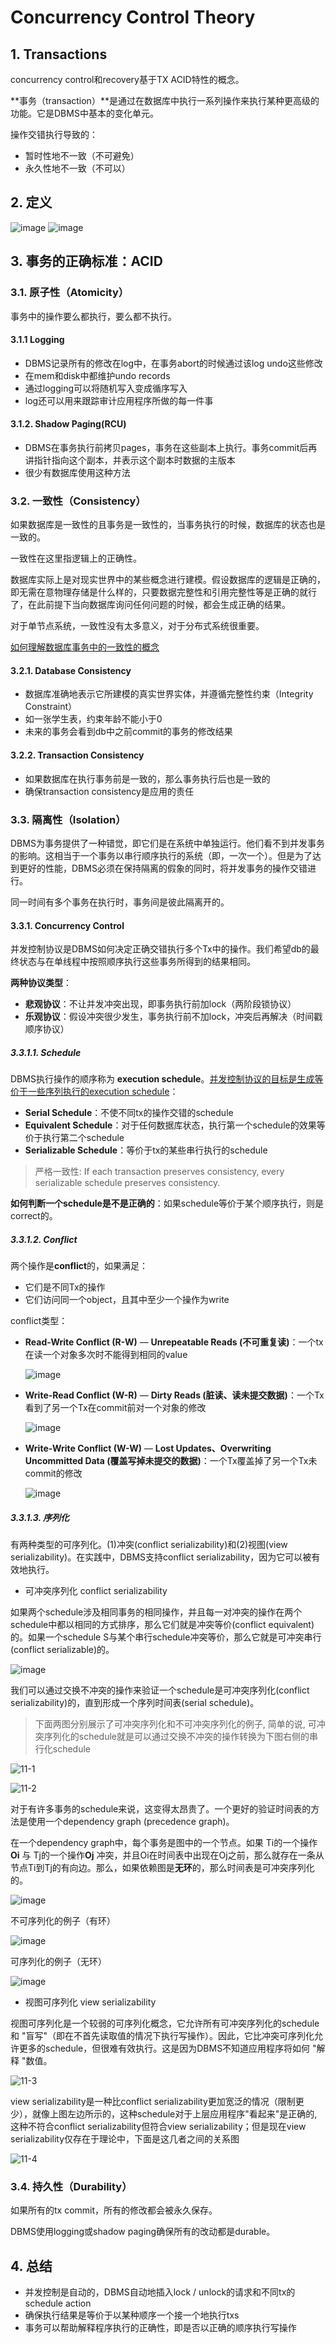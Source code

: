# Concurrency Control Theory

## 1. Transactions

concurrency control和recovery基于TX ACID特性的概念。

**事务（transaction）**是通过在数据库中执行一系列操作来执行某种更高级的功能。它是DBMS中基本的变化单元。

操作交错执行导致的：

- 暂时性地不一致（不可避免）
- 永久性地不一致（不可以）

## 2. 定义

![image](https://user-images.githubusercontent.com/29897667/126307766-bf9e9caf-ab73-41f5-aa0c-d7f3044d9407.png)
![image](https://user-images.githubusercontent.com/29897667/126307820-34d63a8d-4fce-4892-8713-97ee0c5a57c5.png)

## 3. 事务的正确标准：ACID

### 3.1. 原子性（Atomicity）

事务中的操作要么都执行，要么都不执行。

#### 3.1.1 Logging

- DBMS记录所有的修改在log中，在事务abort的时候通过该log undo这些修改
- 在mem和disk中都维护undo records
- 通过logging可以将随机写入变成循序写入
- log还可以用来跟踪审计应用程序所做的每一件事

#### 3.1.2. Shadow Paging(RCU)

- DBMS在事务执行前拷贝pages，事务在这些副本上执行。事务commit后再讲指针指向这个副本，并表示这个副本时数据的主版本
- 很少有数据库使用这种方法

### 3.2. 一致性（Consistency）

如果数据库是一致性的且事务是一致性的，当事务执行的时候，数据库的状态也是一致的。

一致性在这里指逻辑上的正确性。

数据库实际上是对现实世界中的某些概念进行建模。假设数据库的逻辑是正确的，即无需在意物理存储是什么样的，只要数据完整性和引用完整性等是正确的就行了，在此前提下当向数据库询问任何问题的时候，都会生成正确的结果。

对于单节点系统，一致性没有太多意义，对于分布式系统很重要。

[如何理解数据库事务中的一致性的概念](https://www.zhihu.com/question/31346392/answer/569142076)

#### 3.2.1. Database Consistency

- 数据库准确地表示它所建模的真实世界实体，并遵循完整性约束（Integrity Constraint）
- 如一张学生表，约束年龄不能小于0
- 未来的事务会看到db中之前commit的事务的修改结果

#### 3.2.2. Transaction Consistency

- 如果数据库在执行事务前是一致的，那么事务执行后也是一致的
- 确保transaction consistency是应用的责任

### 3.3. 隔离性（Isolation）

DBMS为事务提供了一种错觉，即它们是在系统中单独运行。他们看不到并发事务的影响。这相当于一个事务以串行顺序执行的系统（即，一次一个）。但是为了达到更好的性能，DBMS必须在保持隔离的假象的同时，将并发事务的操作交错进行。

同一时间有多个事务在执行时，事务间是彼此隔离开的。

#### 3.3.1. Concurrency Control

并发控制协议是DBMS如何决定正确交错执行多个Tx中的操作。我们希望db的最终状态与在单线程中按照顺序执行这些事务所得到的结果相同。

**两种协议类型**：

- **悲观协议**：不让并发冲突出现，即事务执行前加lock（两阶段锁协议）
- **乐观协议**：假设冲突很少发生，事务执行前不加lock，冲突后再解决（时间戳顺序协议）

##### 3.3.1.1. Schedule

DBMS执行操作的顺序称为 **execution schedule**。<u>并发控制协议的目标是生成等价于一些序列执行的execution schedule</u>：

- **Serial Schedule**：不使不同tx的操作交错的schedule
- **Equivalent Schedule**：对于任何数据库状态，执行第一个schedule的效果等价于执行第二个schedule
- **Serializable Schedule**：等价于tx的某些串行执行的schedule

>严格一致性: If each transaction preserves consistency, every serializable schedule preserves consistency.


**如何判断一个schedule是不是正确的**：如果schedule等价于某个顺序执行，则是correct的。

##### 3.3.1.2. Conflict

两个操作是**conflict**的，如果满足：

- 它们是不同Tx的操作
- 它们访问同一个object，且其中至少一个操作为write

conflict类型：

- **Read-Write Conflict (R-W)** — **Unrepeatable Reads (不可重复读)**：一个tx在读一个对象多次时不能得到相同的value

  ![image](https://user-images.githubusercontent.com/29897667/126539066-3477a892-563a-40cf-a946-b6ddd21d8670.png)

- **Write-Read Conflict (W-R)** — **Dirty Reads (脏读、读未提交数据)**：一个Tx看到了另一个Tx在commit前对一个对象的修改

  ![image](https://user-images.githubusercontent.com/29897667/126540699-192c9355-3954-49f7-a59a-b310dcc075e0.png)

- **Write-Write Conflict (W-W)** — **Lost Updates、Overwriting Uncommitted Data (覆盖写掉未提交的数据)**：一个Tx覆盖掉了另一个Tx未commit的修改

  ![image](https://user-images.githubusercontent.com/29897667/126541224-2adcb3d9-98ad-4fdf-9d5b-364a79708021.png)

##### 3.3.1.3. 序列化

有两种类型的可序列化。(1)冲突(conflict serializability)和(2)视图(view serializability)。在实践中，DBMS支持conflict serializability，因为它可以被有效地执行。

- 可冲突序列化 conflict serializability

如果两个schedule涉及相同事务的相同操作，并且每一对冲突的操作在两个schedule中都以相同的方式排序，那么它们就是冲突等价(conflict equivalent)的。如果一个schedule S与某个串行schedule冲突等价，那么它就是可冲突串行(conflict serializable)的。

![image](https://user-images.githubusercontent.com/29897667/126549834-5e11f8e5-8200-4910-9262-fda50d103764.png)

我们可以通过交换不冲突的操作来验证一个schedule是可冲突序列化(conflict serializability)的，直到形成一个序列时间表(serial schedule)。

>下面两图分别展示了可冲突序列化和不可冲突序列化的例子, 简单的说, 可冲突序列化的schedule就是可以通过交换不冲突的操作转换为下图右侧的串行化schedule

![11-1](img/11-1.png)

![11-2](img/11-2.png)

对于有许多事务的schedule来说，这变得太昂贵了。一个更好的验证时间表的方法是使用一个dependency graph (precedence graph)。

在一个dependency graph中，每个事务是图中的一个节点。如果 Ti的一个操作**Oi** 与 Tj的一个操作**Oj** 冲突，并且Oi在时间表中出现在Oj之前，那么就存在一条从节点Ti到Tj的有向边。那么，如果依赖图是**无环**的，那么时间表是可冲突序列化的。

![image](https://user-images.githubusercontent.com/29897667/126549891-24972556-9c00-4064-a2df-8890c91c5b12.png)

不可序列化的例子（有环）

![image](https://user-images.githubusercontent.com/29897667/126549920-230115f6-ce3d-4add-915e-fe1ad6671529.png)


可序列化的例子（无环）

![image](https://user-images.githubusercontent.com/29897667/126549962-5be06b3a-ed5e-4699-b983-295b5c5e6fee.png)

- 视图可序列化 view serializability

视图可序列化是一个较弱的可序列化概念，它允许所有可冲突序列化的schedule和 "盲写"（即在不首先读取值的情况下执行写操作）。因此，它比冲突可序列化允许更多的schedule，但很难有效执行。这是因为DBMS不知道应用程序将如何 "解释 "数值。

![11-3](img/11-3.png)

view serializability是一种比conflict serializability更加宽泛的情况（限制更少），就像上图左边所示的，这种schedule对于上层应用程序"看起来"是正确的, 这种不符合conflict serializability但符合view serializability；但是现在view serializability仅存在于理论中，下面是这几者之间的关系图

![11-4](img/11-4.png)

### 3.4. 持久性（Durability）

如果所有的tx commit，所有的修改都会被永久保存。

DBMS使用logging或shadow paging确保所有的改动都是durable。

## 4. 总结

- 并发控制是自动的，DBMS自动地插入lock / unlock的请求和不同tx的schedule action
- 确保执行结果是等价于以某种顺序一个接一个地执行txs
- 事务可以帮助解释程序执行的正确性，即是否以正确的顺序执行写操作


